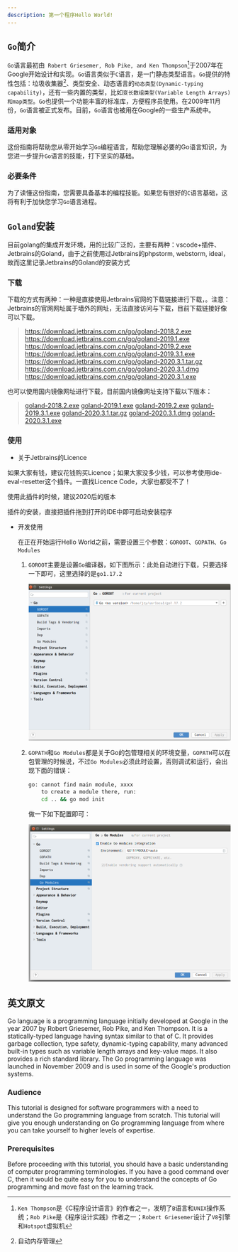 ```yaml
---
description: 第一个程序Hello World!
---
```


## `Go`简介

`Go`语言最初由` Robert Griesemer, Rob Pike, and Ken Thompson`[^1]于2007年在Google开始设计和实现。`Go`语言类似于`C`语言，是一门静态类型语言。`Go`提供的特性包括：垃圾收集器[^2]、类型安全、动态语言的`动态类型(Dynamic-typing capability)`，还有一些内置的类型，比如`变长数组类型(Variable Length Arrays)和map类型`。`Go`也提供一个功能丰富的标准库，方便程序员使用。在2009年11月份，`Go`语言被正式发布。目前，`Go`语言也被用在Google的一些生产系统中。


### 适用对象 

这份指南将帮助您从零开始学习`Go`编程语言，帮助您理解必要的Go语言知识，为您进一步提升`Go`语言的技能，打下坚实的基础。

### 必要条件

为了读懂这份指南，您需要具备基本的编程技能。如果您有很好的`C`语言基础，这将有利于加快您学习`Go`语言进程。


## `Goland`安装

目前golang的集成开发环境，用的比较广泛的，主要有两种：vscode+插件、Jetbrains的Goland，由于之前使用过Jetbrains的phpstorm, webstorm, ideal，故而这里记录Jetbrains的Goland的安装方式

### 下载

下载的方式有两种：一种是直接使用Jetbrains官网的下载链接进行下载，。注意：Jetbrains的官网网址属于墙外的网址，无法直接访问与下载，目前下载链接好像可以下载。

>https://download.jetbrains.com.cn/go/goland-2018.2.exe
>https://download.jetbrains.com.cn/go/goland-2019.1.exe
>https://download.jetbrains.com.cn/go/goland-2019.2.exe
>https://download.jetbrains.com.cn/go/goland-2019.3.1.exe
>https://download.jetbrains.com.cn/go/goland-2020.3.1.tar.gz
>https://download.jetbrains.com.cn/go/goland-2020.3.1.dmg
>https://download.jetbrains.com.cn/go/goland-2020.3.1.exe

也可以使用国内镜像网址进行下载，目前国内镜像网址支持下载以下版本：

>[goland-2018.2.exe](https://download.jetbrains.8686c.com/go/goland-2018.2.exe)
>[goland-2019.1.exe](https://download.jetbrains.8686c.com/go/goland-2019.1.exe)
>[goland-2019.2.exe](https://download.jetbrains.8686c.com/go/goland-2019.2.exe)
>[goland-2019.3.1.exe](https://download.jetbrains.8686c.com/go/goland-2019.3.1.exe)
>[goland-2020.3.1.tar.gz](https://download.jetbrains.8686c.com/go/goland-2020.3.1.tar.gz)
>[goland-2020.3.1.dmg](https://download.jetbrains.8686c.com/go/goland-2020.3.1.dmg)
>[goland-2020.3.1.exe](https://download.jetbrains.8686c.com/go/goland-2020.3.1.exe)

### 使用

- 关于Jetbrains的Licence

如果大家有钱，建议花钱购买Licence；如果大家没多少钱，可以参考使用ide-eval-resetter这个插件。一直找Licence Code，大家也都受不了！

使用此插件的时候，建议2020后的版本

插件的安装，直接把插件拖到打开的IDE中即可启动安装程序

- 开发使用

    在正在开始运行Hello World之前，需要设置三个参数：`GOROOT`、`GOPATH`、`Go Modules`

    1. `GOROOT`主要是设置`Go`编译器，如下图所示：此处自动进行下载，只要选择一下即可，这里选择的是`go1.17.2`
    
        ![index-setup-01](assets/index-setup-01.png)

    2. `GOPATH`和`Go Modules`都是关于Go的包管理相关的环境变量，`GOPATH`可以在包管理的时候说，不过`Go Modules`必须此时设置，否则调试和运行，会出现下面的错误：

        ```bash
        go: cannot find main module, xxxx
            to create a module there, run:
            cd .. && go mod init
        ```

        做一下如下配置即可：

        ![index-setup-02](assets/index-setup-02.png)




## 英文原文

Go language is a programming language initially developed at Google in the year 2007 by Robert Griesemer, Rob Pike, and Ken Thompson. It is a statically-typed language having syntax similar to that of C. It provides garbage collection, type safety, dynamic-typing capability, many advanced built-in types such as variable length arrays and key-value maps. It also provides a rich standard library. The Go programming language was launched in November 2009 and is used in some of the Google's production systems.

### Audience

This tutorial is designed for software programmers with a need to understand the Go programming language from scratch. This tutorial will give you enough understanding on Go programming language from where you can take yourself to higher levels of expertise.

### Prerequisites

Before proceeding with this tutorial, you should have a basic understanding of computer programming terminologies. If you have a good command over C, then it would be quite easy for you to understand the concepts of Go programming and move fast on the learning track.

[^1]: `Ken Thompson`是《C程序设计语言》的作者之一，发明了`B`语言和`UNIX`操作系统；`Rob Pike`是《程序设计实践》作者之一；`Robert Griesemer`设计了`V8`引擎和`Hotspot`虚拟机
[^2]: 自动内存管理
